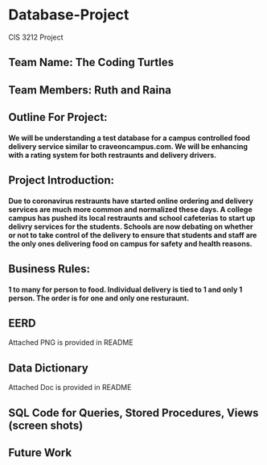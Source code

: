 # Database-Project
CIS 3212 Project
## Team Name: The Coding Turtles
## Team Members: Ruth and Raina
## Outline For Project: 
#### We will be understanding a test database for a campus controlled food delivery service similar to craveoncampus.com. We will be enhancing with a rating system for both restraunts and delivery drivers. 
## Project Introduction: 
#### Due to coronavirus restraunts have started online ordering and delivery services are much more common and normalized these days. A college campus has pushed its local restraunts and school cafeterias to start up delivry services for the students. Schools are now debating on whether or not to take control of the delivery to ensure that students and staff are the only ones delivering food on campus for safety and health reasons. 
## Business Rules: 
#### 1 to many for person to food. Individual delivery is tied to 1 and only 1 person. The order is for one and only one resturaunt. 

## EERD
Attached PNG is provided in README
## Data Dictionary
Attached Doc is provided in README
## SQL Code for Queries, Stored Procedures, Views (screen shots)
## Future Work
